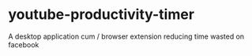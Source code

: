 # youtube-productivity-timer
A desktop application cum / browser extension reducing time wasted on facebook
